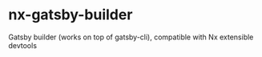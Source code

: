 # nx-gatsby-builder
Gatsby builder (works on top of gatsby-cli), compatible with Nx extensible devtools
